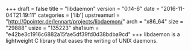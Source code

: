 +++
draft = false
title = "libdaemon"
version = "0.14-6"
date = "2016-11-04T21:19:11"
categories = ['lib']
upstreamurl = "http://0pointer.de/lennart/projects/libdaemon/"
arch = "x86_64"
size = "29888"
usize = "135223"
sha1sum = "e42be3c1916c6882a15fae5df39fd0d38bdba9cd"
+++
libdaemon is a lightweight C library that eases the writing of UNIX daemons.